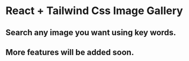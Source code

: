 # React + Tailwind Css Image Gallery

## Search any image you want using key words.

## More features will be added soon.
